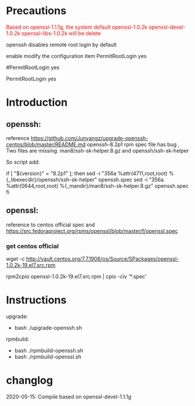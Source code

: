 # Precautions
<font color=red>Based on openssl-1.1.1g, the system default openssl-1.0.2k openssl-devel-1.0.2k openssl-libs-1.0.2k will be delete</font>

openssh disables remote root login by default

enable modify the configuration item PermitRootLogin yes 

#PermitRootLogin yes

PermitRootLogin yes

# Introduction
## openssh:

reference https://github.com/Junyangz/upgrade-openssh-centos/blob/master/README.md
openssh-8.2p1 rpm spec file has bug , Two files are missing. man8/ssh-sk-helper.8.gz and openssh/ssh-sk-helper

So script add: 

if [ "${version}" = "8.2p1" ]; then
    sed -i "356a %attr(4711,root,root) %{_libexecdir}/openssh/ssh-sk-helper" openssh.spec
    sed -i "356a %attr(0644,root,root) %{_mandir}/man8/ssh-sk-helper.8.gz" openssh.spec
fi

## openssl:
reference to centos official spec and https://src.fedoraproject.org/rpms/openssl/blob/master/f/openssl.spec
### get centos official
wget -c http://vault.centos.org/7.7.1908/os/Source/SPackages/openssl-1.0.2k-19.el7.src.rpm

rpm2cpio openssl-1.0.2k-19.el7.src.rpm | cpio -civ '*.spec'

# Instructions
upgrade:

* bash ./upgrade-openssh.sh 

rpmbuild:

* bash ./rpmbuild-openssh.sh
* bash ./rpmbuild-openssl.sh


# changlog

2020-05-15:
   Compile based on openssl-devel-1.1.1g


